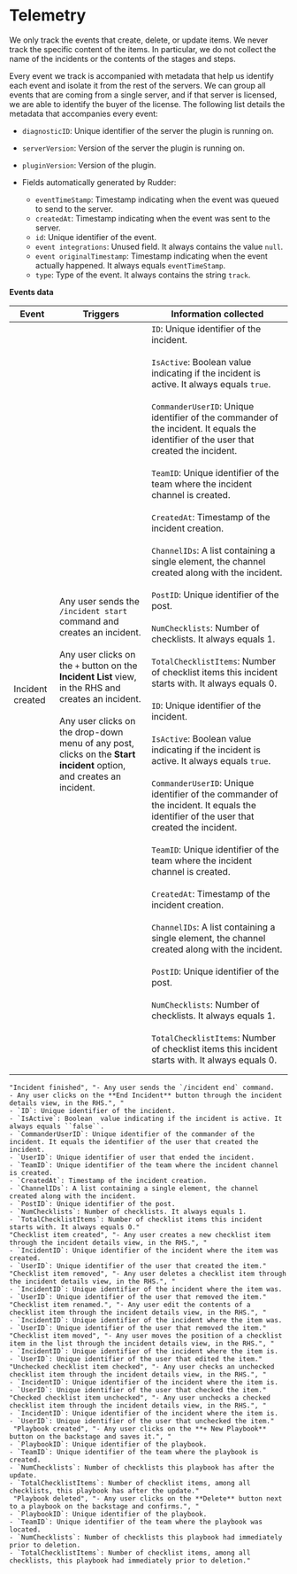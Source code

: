 # Telemetry

We only track the events that create, delete, or update items. We never track the specific content of the items. In particular, we do not collect the name of the incidents or the contents of the stages and steps.

Every event we track is accompanied with metadata that help us identify each event and isolate it from the rest of the servers. We can group all events that are coming from a single server, and if that server is licensed, we are able to identify the buyer of the license. The following list details the metadata that accompanies every event:

- `diagnosticID`: Unique identifier of the server the plugin is running on.
- `serverVersion`: Version of the server the plugin is running on.
- `pluginVersion`: Version of the plugin.

- Fields automatically generated by Rudder:

  - `eventTimeStamp`: Timestamp indicating when the event was queued to send to the server.
  - `createdAt`: Timestamp indicating when the event was sent to the server.
  - `id`: Unique identifier of the event.
  - `event integrations`: Unused field. It always contains the value `null`.
  - `event originalTimestamp`: Timestamp indicating when the event actually happened. It always equals `eventTimeStamp`.
  - `type`: Type of the event. It always contains the string `track`.

**Events data**

| Event  | Triggers   |  Information collected |  
|--------|------------|------------------------|
| Incident created  | Any user sends the `/incident start` command and creates an incident.</br><br> Any user clicks on the `+` button on the **Incident List** view, in the RHS and creates an incident.</br><br> Any user clicks on the drop-down menu of any post, clicks on the **Start incident** option, and creates an incident.  | `ID`: Unique identifier of the incident.</br><br> `IsActive`: Boolean  value indicating if the incident is active. It always equals `true`.</br><br>`CommanderUserID`: Unique identifier of the commander of the incident. It equals the identifier of the user that created the incident.</br><br>`TeamID`: Unique identifier of the team where the incident channel is created.</br><br>`CreatedAt`: Timestamp of the incident creation.</br><br>`ChannelIDs`: A list containing a single element, the channel created along with the incident.</br><br>`PostID`: Unique identifier of the post.</br><br>`NumChecklists`: Number of checklists. It always equals 1.</br><br>`TotalChecklistItems`: Number of checklist items this incident starts with. It always equals 0.</br><br>`ID`: Unique identifier of the incident.</br><br>`IsActive`: Boolean  value indicating if the incident is active. It always equals `true`.</br><br>`CommanderUserID`: Unique identifier of the commander of the incident. It equals the identifier of the user that created the incident.</br><br>`TeamID`: Unique identifier of the team where the incident channel is created.</br><br>`CreatedAt`: Timestamp of the incident creation.</br><br>`ChannelIDs`: A list containing a single element, the channel created along with the incident.</br><br>`PostID`: Unique identifier of the post.</br><br>`NumChecklists`: Number of checklists. It always equals 1.</br><br>`TotalChecklistItems`: Number of checklist items this incident starts with. It always equals 0. |   
|   |   |   |  
|   |   |   |   

   
    "Incident finished", "- Any user sends the `/incident end` command.
    - Any user clicks on the **End Incident** button through the incident details view, in the RHS.", "
    - `ID`: Unique identifier of the incident.
    - `IsActive`: Boolean  value indicating if the incident is active. It always equals ``false``.
    - `CommanderUserID`: Unique identifier of the commander of the incident. It equals the identifier of the user that created the incident.
    - `UserID`: Unique identifier of user that ended the incident.
    - `TeamID`: Unique identifier of the team where the incident channel is created.
    - `CreatedAt`: Timestamp of the incident creation.
    - `ChannelIDs`: A list containing a single element, the channel created along with the incident.
    - `PostID`: Unique identifier of the post.
    - `NumChecklists`: Number of checklists. It always equals 1.
    - `TotalChecklistItems`: Number of checklist items this incident starts with. It always equals 0."
    "Checklist item created", "- Any user creates a new checklist item through the incident details view, in the RHS.", "
    - `IncidentID`: Unique identifier of the incident where the item was created.
    - `UserID`: Unique identifier of the user that created the item."
    "Checklist item removed", "- Any user deletes a checklist item through the incident details view, in the RHS.", "
    - `IncidentID`: Unique identifier of the incident where the item was.
    - `UserID`: Unique identifier of the user that removed the item."
    "Checklist item renamed.", "- Any user edit the contents of a checklist item through the incident details view, in the RHS.", "
    - `IncidentID`: Unique identifier of the incident where the item was.
    - `UserID`: Unique identifier of the user that removed the item."
    "Checklist item moved", "- Any user moves the position of a checklist item in the list through the incident details view, in the RHS.", "
    - `IncidentID`: Unique identifier of the incident where the item is.
    - `UserID`: Unique identifier of the user that edited the item."
    "Unchecked checklist item checked", "- Any user checks an unchecked checklist item through the incident details view, in the RHS.", "
    - `IncidentID`: Unique identifier of the incident where the item is.
    - `UserID`: Unique identifier of the user that checked the item."
    "Checked checklist item unchecked", "- Any user unchecks a checked checklist item through the incident details view, in the RHS.", "
    - `IncidentID`: Unique identifier of the incident where the item is.
    - `UserID`: Unique identifier of the user that unchecked the item."
     "Playbook created", "- Any user clicks on the **+ New Playbook** button on the backstage and saves it.", "
    - `PlaybookID`: Unique identifier of the playbook.
    - `TeamID`: Unique identifier of the team where the playbook is created.
    - `NumChecklists`: Number of checklists this playbook has after the update.
    - `TotalChecklistItems`: Number of checklist items, among all checklists, this playbook has after the update."
     "Playbook deleted", "- Any user clicks on the **Delete** button next to a playbook on the backstage and confirms.", "
    - `PlaybookID`: Unique identifier of the playbook.
    - `TeamID`: Unique identifier of the team where the playbook was located.
    - `NumChecklists`: Number of checklists this playbook had immediately prior to deletion.
    - `TotalChecklistItems`: Number of checklist items, among all checklists, this playbook had immediately prior to deletion."
